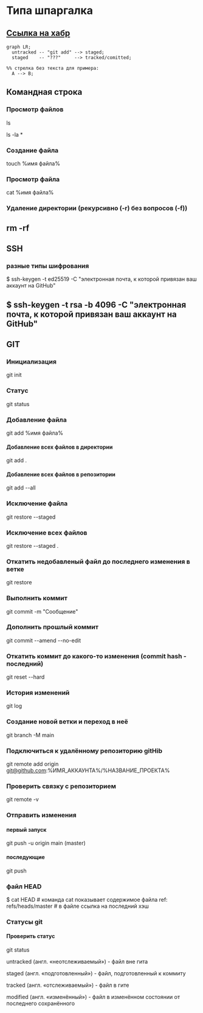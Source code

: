 # Типа шпаргалка
[Ссылка на хабр](https://habr.com/ru/companies/ruvds/articles/599929/)
----

```mermaid
graph LR;
  untracked -- "git add" --> staged;
  staged    -- "???"     --> tracked/comitted;

%% стрелка без текста для примера: 
  A --> B;
``` 

## Командная строка
### Просмотр файлов
ls

ls -la *

### Создание файла
touch %имя файла%

### Просмотр файла
cat  %имя файла%

### Удаление директории (рекурсивно (-r) без вопросов (-f))
rm -rf
----
## SSH 
### разные типы шифрования
$ ssh-keygen -t ed25519 -C "электронная почта, к которой привязан ваш аккаунт на GitHub" 

$ ssh-keygen -t rsa -b 4096 -C "электронная почта, к которой привязан ваш аккаунт на GitHub" 
----
## GIT
### Инициализация
git init

### Статус
git status

### Добавление файла
git add %имя файла%
#### Добавление всех файлов в директории
git add .
#### Добавление всех файлов в репозитории
git add --all

### Исключение файла
git restore --staged <file>
### Исключение всех файлов
git restore --staged .

### Откатить недобавленый файл до последнего изменения в ветке
git restore <file>

### Выполнить коммит
git commit -m "Сообщение"

### Дополнить прошлый коммит 
git commit --amend --no-edit

### Откатить коммит до какого-то изменения (commit hash - последний)
git reset --hard <commit hash>

### История изменений
git log

### Создание новой ветки и переход в неё
git branch -M main

### Подключиться к удалённому репозиторию gitHib
git remote add origin git@github.com:%ИМЯ_АККАУНТА%/%НАЗВАНИЕ_ПРОЕКТА%

### Проверить связку с репозиторием
git remote -v

### Отправить изменения
#### первый запуск
git push -u origin main (master)
#### последующие
git push

### файл HEAD
$ cat HEAD # команда cat показывает содержимое файла
ref: refs/heads/master # в файле ссылка на последний хэш

### Статусы git
#### Проверить статус
git status

untracked (англ. «неотслеживаемый») - файл вне гита

staged (англ. «подготовленный») - файл, подготовленный к коммиту

tracked (англ. «отслеживаемый») - файл в гите

modified (англ. «изменённый») - файл в изменённом состоянии от последнего сохранённого

